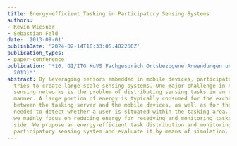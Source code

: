 ```yaml
---
title: Energy-efficient Tasking in Participatory Sensing Systems
authors:
- Kevin Wiesner
- Sebastian Feld
date: '2013-09-01'
publishDate: '2024-02-14T10:33:06.402260Z'
publication_types:
- paper-conference
publication: '*10. GI/ITG KuVS Fachgespräch Ortsbezogene Anwendungen und Dienste (LBAS
  2013)*'
abstract: By leveraging sensors embedded in mobile devices, participatory sensing
  tries to create large-scale sensing systems. One major challenge in these participatory
  sensing networks is the problem of distributing sensing tasks in an energy-efficient
  manner. A large portion of energy is typically consumed for the exchange of tasks
  between the tasking server and the mobile devices, as well as for the position monitoring
  needed to detect whether a user is situated within the tasking area. In this paper,
  we mainly focus on reducing energy for receiving and monitoring tasks on the client
  side. We propose an energy-efficient task distribution and monitoring concept for
  participatory sensing system and evaluate it by means of simulation.
---
```


